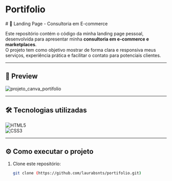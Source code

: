 <h1>Portifolio</h1>
# 🚀 Landing Page - Consultoria em E-commerce

Este repositório contém o código da minha landing page pessoal, desenvolvida para apresentar minha **consultoria em e-commerce e marketplaces**.  
O projeto tem como objetivo mostrar de forma clara e responsiva meus serviços, experiência prática e facilitar o contato para potenciais clientes.

---

## 📸 Preview
![projeto_canva_portifolio](https://github.com/user-attachments/assets/6d9190b0-3062-4ce5-8f4d-f8c8e6962a14)

---

## 🛠 Tecnologias utilizadas

![HTML5](https://img.shields.io/badge/HTML5-E34F26?style=for-the-badge&logo=html5&logoColor=white)  
![CSS3](https://img.shields.io/badge/CSS3-1572B6?style=for-the-badge&logo=css3&logoColor=white)  

---

## ⚙️ Como executar o projeto

1. Clone este repositório:
   ```bash
   git clone (https://github.com/laurabsnts/portifolio.git)

